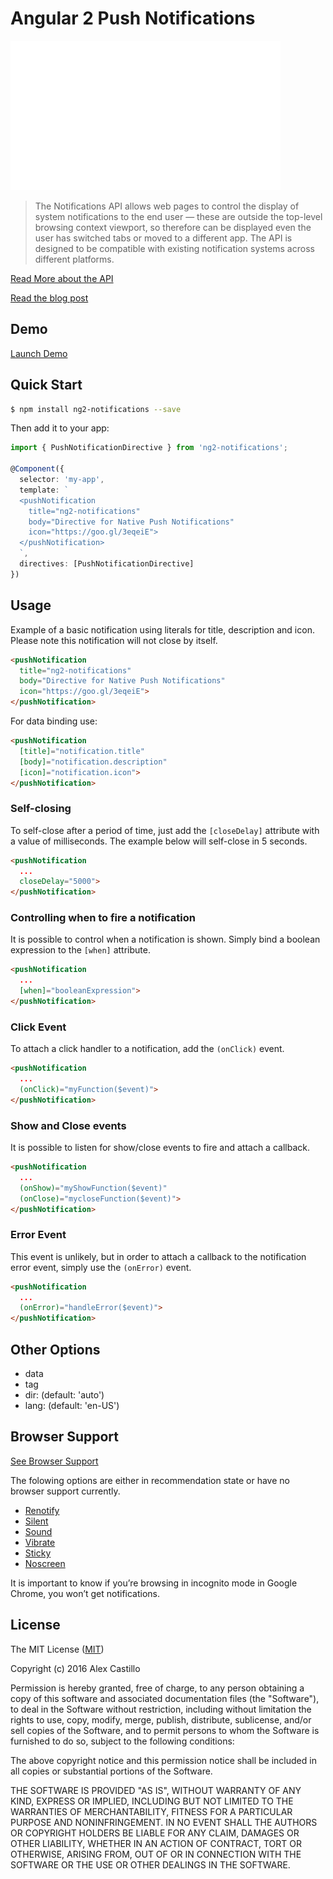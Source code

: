 # Angular 2 Push Notifications

[![](./src/public/img/demo.gif)]()

> The Notifications API allows web pages to control the display of system notifications to the end user — these are outside the top-level browsing context viewport, so therefore can be displayed even the user has switched tabs or moved to a different app. The API is designed to be compatible with existing notification systems across different platforms.

[Read More about the API](https://developer.mozilla.org/en-US/docs/Web/API/Notifications_API)

[Read the blog post](https://medium.com/@castillo.io/native-web-push-notifications-with-angular-2-c774a72c009e)

## Demo

[Launch Demo](http://embed.plnkr.co/cHFcMsvL8lGX9Pnm4UVl/)

## Quick Start

```bash
$ npm install ng2-notifications --save
```

Then add it to your app:

``` ts
import { PushNotificationDirective } from 'ng2-notifications';

@Component({
  selector: 'my-app',
  template: `
  <pushNotification 
    title="ng2-notifications"
    body="Directive for Native Push Notifications"
    icon="https://goo.gl/3eqeiE">
  </pushNotification>
  `,
  directives: [PushNotificationDirective]
})
```

## Usage

Example of a basic notification using literals for title, description and icon.
Please note this notification will not close by itself.

``` html
<pushNotification 
  title="ng2-notifications"
  body="Directive for Native Push Notifications"
  icon="https://goo.gl/3eqeiE">
</pushNotification>
```

For data binding use:

``` html
<pushNotification 
  [title]="notification.title"
  [body]="notification.description"
  [icon]="notification.icon">
</pushNotification>
```

### Self-closing

To self-close after a period of time, just add the `[closeDelay]` attribute with a value of milliseconds. The example below will self-close in 5 seconds.

``` html
<pushNotification 
  ...
  closeDelay="5000">
</pushNotification>
```

### Controlling when to fire a notification

It is possible to control when a notification is shown. 
Simply bind a boolean expression to the `[when]` attribute.

``` html
<pushNotification 
  ...
  [when]="booleanExpression">
</pushNotification>
```

### Click Event

To attach a click handler to a notification, add the `(onClick)` event.

``` html
<pushNotification 
  ...
  (onClick)="myFunction($event)">
</pushNotification>
```

### Show and Close events

It is possible to listen for show/close events to fire and attach a callback.

``` html
<pushNotification 
  ...
  (onShow)="myShowFunction($event)"
  (onClose)="mycloseFunction($event)">
</pushNotification>
```

### Error Event

This event is unlikely, but in order to attach a callback to the notification error event, simply use the `(onError)` event.

``` html
<pushNotification 
  ...
  (onError)="handleError($event)">
</pushNotification>
```

## Other Options

* data
* tag
* dir: (default: 'auto')
* lang: (default: 'en-US')

## Browser Support

[See Browser Support](http://caniuse.com/#feat=notifications)

The folowing options are either in recommendation state or have no browser support currently.

* [Renotify](https://developer.mozilla.org/en-US/docs/Web/API/notification/renotify)
* [Silent](https://developer.mozilla.org/en-US/docs/Web/API/notification/silent)
* [Sound](https://developer.mozilla.org/en-US/docs/Web/API/notification/silent)
* [Vibrate](https://developer.mozilla.org/en-US/docs/Web/API/notification/vibrate)
* [Sticky](https://developer.mozilla.org/en-US/docs/Web/API/notification/sticky)
* [Noscreen](https://developer.mozilla.org/en-US/docs/Web/API/notification/noscreen)

It is important to know if you’re browsing in incognito mode in Google Chrome, you won’t get notifications.

## License

The MIT License ([MIT](/LICENSE))

Copyright (c) 2016 Alex Castillo

Permission is hereby granted, free of charge, to any person obtaining a copy
of this software and associated documentation files (the "Software"), to deal
in the Software without restriction, including without limitation the rights
to use, copy, modify, merge, publish, distribute, sublicense, and/or sell
copies of the Software, and to permit persons to whom the Software is
furnished to do so, subject to the following conditions:

The above copyright notice and this permission notice shall be included in
all copies or substantial portions of the Software.

THE SOFTWARE IS PROVIDED "AS IS", WITHOUT WARRANTY OF ANY KIND, EXPRESS OR
IMPLIED, INCLUDING BUT NOT LIMITED TO THE WARRANTIES OF MERCHANTABILITY,
FITNESS FOR A PARTICULAR PURPOSE AND NONINFRINGEMENT. IN NO EVENT SHALL THE
AUTHORS OR COPYRIGHT HOLDERS BE LIABLE FOR ANY CLAIM, DAMAGES OR OTHER
LIABILITY, WHETHER IN AN ACTION OF CONTRACT, TORT OR OTHERWISE, ARISING FROM,
OUT OF OR IN CONNECTION WITH THE SOFTWARE OR THE USE OR OTHER DEALINGS IN
THE SOFTWARE.
